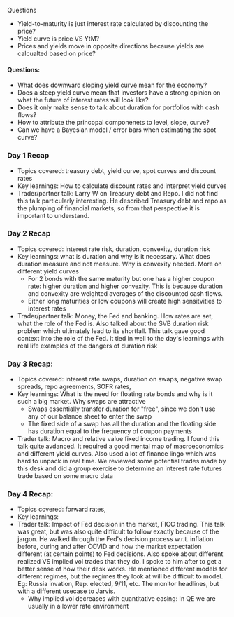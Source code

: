 Questions

- Yield-to-maturity is just interest rate calculated by discounting the price? 
- Yield curve is price VS YtM?
- Prices and yields move in opposite directions because yields are calcualted based on price?


#### Questions: 

- What does downward sloping yield curve mean for the economy?
- Does a steep yield curve mean that investors have a strong opinion on what the future of interest rates will look like? 
- Does it only make sense to talk about duration for portfolios with cash flows?
- How to attribute the princopal componenets to level, slope, curve?
- Can we have a Bayesian model / error bars when estimating the spot curve?



### Day 1 Recap

- Topics covered: treasury debt, yield curve, spot curves and discount rates
- Key learnings: How to calculate discount rates and interpret yield curves 
- Trader/partner talk: Larry W on Treasury debt and Repo. I did not find this talk particularly interesting. He described Treasury debt and repo as the plumping of financial markets, so from that perspective it is important to understand.


### Day 2 Recap

- Topics covered: interest rate risk, duration, convexity, duration risk
- Key learnings: what is duration and why is it necessary. What does duration measure and not measure. Why is convexity needed. More on different yield curves
  - For 2 bonds with the same maturity but one has a higher coupon rate: higher duration and higher convexity. This is because duration and convexity are weighted averages of the discounted cash flows.
  - Either long maturities or low coupons will create high sensitvities to interest rates
- Trader/partner talk: Money, the Fed and banking. How rates are set, what the role of the Fed is. Also talked about the SVB duration risk problem which ultimately lead to its shortfall. This talk gave good context into the role of the Fed. It tied in well to the day's learnings with real life examples of the dangers of duration risk


### Day 3 Recap:
- Topics covered: interest rate swaps, duration on swaps, negative swap spreads, repo agreements, SOFR rates, 
- Key learnings: What is the need for floating rate bonds and why is it such a big market. Why swaps are attractive
  - Swaps essentially transfer duration for "free", since we don't use any of our balance sheet to enter the swap
  - The fixed side of a swap has all the duration and the floating side has duration equal to the frequency of coupon payments
- Trader talk: Macro and relative value fixed income trading. I found this talk quite avdanced. It required a good mental map of macroeconomics and different yield curves. Also used a lot of finance lingo which was hard to unpack in real time. We reviewed some potential trades made by this desk and did a group exercise to determine an interest rate futures trade based on some macro data


### Day 4 Recap: 
- Topics covered: forward rates, 
- Key learnings: 
- Trader talk: Impact of Fed decision in the market, FICC trading. This talk was great, but was also quite difficult to follow exactly because of the jargon. He walked through the Fed's decision process w.r.t. inflation before, during and after COVID and how the market expectation different (at certain points) to Fed decisions. Also spoke about different realized VS implied vol trades that they do. I spoke to him after to get a better sense of how their desk works. He mentioned different models for different regimes, but the regimes they look at will be difficult to model. Eg: Russia invation, Rep. elected, 9/11, etc. The monitor headlines, but with a different usecase to Jarvis.
  - Why implied vol decreases with quantitative easing: In QE we are usually in a lower rate environment